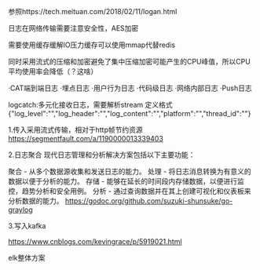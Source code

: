 参照https://tech.meituan.com/2018/02/11/logan.html

日志在网络传输需要注意安全性，AES加密

需要使用缓存缓解IO压力缓存可以使用mmap代替redis

同时采用流式的压缩和加密避免了集中压缩加密可能产生的CPU峰值，所以CPU平均使用率会降低（？这啥）

·CAT端到端日志
·埋点日志
·用户行为日志
·代码级日志
·网络内部日志
·Push日志

logcatch:多元化接收日志，需要解析stream 定义格式
{"log_level":"","log_header":"","log_content":"","platform":"","thread_id":""}




1.传入采用流式传输，相对于http帧节约资源
https://segmentfault.com/a/1190000013339403

2.日志聚合
现代日志管理和分析解决方案包括以下主要功能：

聚合 - 从多个数据源收集和发送日志的能力。
处理 - 将日志消息转换为有意义的数据以便于分析的能力。
存储 - 能够在延长的时间段内存储数据，以便进行监控，趋势分析和安全用例。
分析 - 通过查询数据并在其上创建可视化和仪表板来分析数据的能力。
https://godoc.org/github.com/suzuki-shunsuke/go-graylog


3.写入kafka

https://www.cnblogs.com/kevingrace/p/5919021.html

elk整体方案
